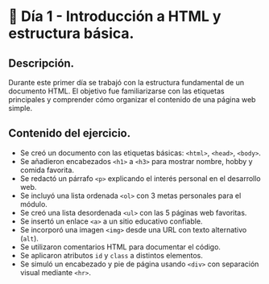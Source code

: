# 📅 Día 1 - Introducción a HTML y estructura básica.

## Descripción.
Durante este primer día se trabajó con la estructura fundamental de un documento HTML. El objetivo fue familiarizarse con las etiquetas principales y comprender cómo organizar el contenido de una página web simple.

## Contenido del ejercicio.

- Se creó un documento con las etiquetas básicas: `<html>`, `<head>`, `<body>`.
- Se añadieron encabezados `<h1>` a `<h3>` para mostrar nombre, hobby y comida favorita.
- Se redactó un párrafo `<p>` explicando el interés personal en el desarrollo web.
- Se incluyó una lista ordenada `<ol>` con 3 metas personales para el módulo.
- Se creó una lista desordenada `<ul>` con las 5 páginas web favoritas.
- Se insertó un enlace `<a>` a un sitio educativo confiable.
- Se incorporó una imagen `<img>` desde una URL con texto alternativo (`alt`).
- Se utilizaron comentarios HTML para documentar el código.
- Se aplicaron atributos `id` y `class` a distintos elementos.
- Se simuló un encabezado y pie de página usando `<div>` con separación visual mediante `<hr>`.

